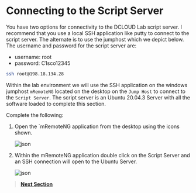 # Connecting to the Script Server

You have two options for connectivity to the DCLOUD Lab script server. I recommend that you use a local SSH application like putty to connect to the script server. The alternate is to use the jumphost which we depict below. The username and password for the script server are:

- username: root
- password: C1sco12345

```sh
ssh root@198.18.134.28
```

Within the lab environment we will use the SSH application on the windows jumphost `mRemoteNG` located on the desktop on the `Jump Host` to connect to the `Script Server`. The script server is an Ubuntu 20.04.3 Server with all the software loaded to complete this section.

Complete the following:

1. Open the `mRemoteNG application from the desktop using the icons shown.

   ![json](./images/ansible-connect.png?raw=true "Import JSON")

2. Within the mRemoteNG application double click on the Script Server and an SSH connection will open to the Ubuntu Server.

   ![json](./images/ansible-ssh.png?raw=true "Import JSON")

> [**Next Section**](./04-verify.md)
